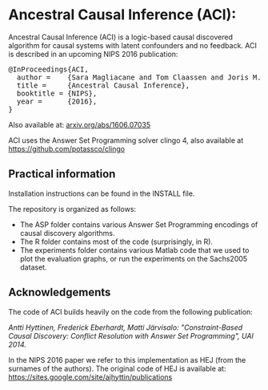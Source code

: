 Ancestral Causal Inference (ACI): 
=====================================================
Ancestral Causal Inference (ACI) is a logic-based causal discovered algorithm for causal systems with latent confounders and no feedback.
ACI is described in an upcoming NIPS 2016 publication:
<pre>
@InProceedings{ACI,
  author =    {Sara Magliacane and Tom Claassen and Joris M. Mooij},
  title =     {Ancestral Causal Inference},
  booktitle = {NIPS},
  year =      {2016},
}
</pre>

Also available at: <a href="arxiv.org/abs/1606.07035">arxiv.org/abs/1606.07035</a>

ACI uses the Answer Set Programming solver clingo 4, also available at <a href="https://github.com/potassco/clingo"> https://github.com/potassco/clingo </a>

Practical information
---------------------
Installation instructions can be found in the INSTALL file.

The repository is organized as follows:
- The ASP folder contains various Answer Set Programming encodings of causal discovery algorithms.
- The R folder contains most of the code (surprisingly, in R).
- The experiments folder contains various Matlab code that we used to plot the evaluation graphs, or run the experiments on the Sachs2005 dataset.

Acknowledgements
-------------------------------------
The code of ACI builds heavily on the code from the following publication:

*Antti Hyttinen, Frederick Eberhardt, Matti Järvisalo:
"Constraint-Based Causal Discovery: Conflict Resolution with Answer Set Programming", UAI 2014.*

In the NIPS 2016 paper we refer to this implementation as HEJ (from the surnames of the authors).
The original code of HEJ is available at: <a href=" https://sites.google.com/site/ajhyttin/publications">https://sites.google.com/site/ajhyttin/publications</a>
